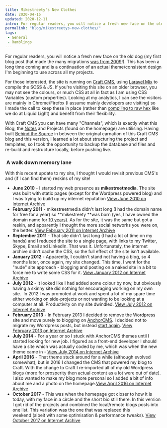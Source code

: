 ```yaml
---
title: Mikestreety's New Clothes
date: 2020-04-15
updated: 2020-12-11
intro: For regular readers, you will notice a fresh new face on the old dog (my first blog post that made the many migrations was from 2009!).
permalink: "blog/mikestreetys-new-clothes/"
tags:
 - General
 - Ramblings
---
```


For regular readers, you will notice a fresh new face on the old dog (my first blog post that made the many migrations [was from 2009](/blog/css-the-basics/)!). This has been a long time coming and is a continuation of an actual theme/consistent design I'm beginning to use across all my projects.

For those interested, the site is running on [Craft CMS](https://craftcms.com/), using [Laravel Mix](https://laravel-mix.com/) to compile the SCSS & JS. If you're visiting this site on an older browser, you may not see the colours, or much CSS at all in fact as I am using CSS Variables (custom properties). Looking at my analytics, I can see the visitors are mainly in Chrome/Firefox (I assume mainly developers are visiting) so I made the call to keep these in place (rather than [compiling to raw hex](/blog/css-custom-properties-everyday-applications/) like we do at Liquid Light) and benefit from their flexibility.

With Craft CMS you can have many "Channels", which is exactly what this Blog, the [Notes](/category/notes/) and Projects (found on the homepage) are utilising. Having built [Behind the Source](https://www.behindthesource.co.uk/) in between the original carnation of this Craft CMS blog and this version, I learned a lot about structuring the project and templates, so I took the opportunity to backup the database and files and re-build and restructure locally, before pushing live.

###  A walk down memory lane

With this recent update to my site, I thought I would revisit previous CMS's and (if I can find them) reskins of my site!

 - **June 2010** - I started my web presence as **mikestreetmedia**. The site was built with static pages (except for the Wordpress powered blog) and I was trying to build up my internet reputation [View June 2010 on Internet Archive](https://web.archive.org/web/20100613231449/http://www.mikestreetmedia.com/)
 - **February 2011** - mikestreetmedia didn't last long (I had the domain name for free for a year) so **mikestreety **was born (yes, I have owned the domain name for [10 years](https://who.is/whois/mikestreety.co.uk)). As for the site, it was the same but got a reskin, and apparently I thought the more social networks you were on, the better. [View February 2011 on Internet Archive](https://web.archive.org/web/20110210184427/http://www.mikestreety.co.uk/)
 - **September 2011** - That site didn't last long (I had a lot of time on my hands) and I reduced the site to a single page, with links to my Twitter, Skype, Email and LinkedIn. That was it. Unfortunately, the internet archive didn't cache the CSS, so the full effect of the site isn't available.
 - **January 2012** - Apparently, I couldn't stand not having a blog, so 4 months later, once again, my site changed. This time, I went for the "nude" site approach - blogging and posting on a naked site in a bit to force me to write some CSS for it. [View January 2012 on Internet Archive](https://web.archive.org/web/20120128142942/http://www.mikestreety.co.uk/2012/01/whats-up-blog/)
 - **July 2012** - It looked like I had added some colour by now, but obviously having a skinny site did nothing for encouraging working on my own site.  In 2012 I was promoted at work and spent a lot of my spare time either working on side-projects or not wanting to be looking at a computer at all. Productivity on my site dwindled. [View July 2012 on Internet Archive](https://web.archive.org/web/20120701214058/http://www.mikestreety.co.uk/)
 - **February 2013** - In February 2013 I decided to remove the Wordpress site and move purely to blogging on [AnchorCMS](https://anchorcms.com/). I decided not to migrate my Wordpress posts, but instead [start again](/blog/starting-afresh-starting-anew/). [View February 2013 on Internet Archive](https://web.archive.org/web/20130520231347/http://mikestreety.co.uk/)
 - **July 2014** - For a year or so I stuck with AnchorCMS themes until I started looking for new job. I figured as a front-end developer I should have a site which was actually coded by me, which was when the new theme came in - [View July 2014 on Internet Archive](https://web.archive.org/web/20140730224035/http://www.mikestreety.co.uk/)
 - **April 2016** - That theme stuck around for a while (although evolved somewhat), but in 2016 I changed the CMS that powered my blog to Craft. With the change to Craft I re-imported all of my old Wordpress blogs (more for prosperity then actual content as a lot were out of date). I also wanted to make my blog more personal so I added a bit of info about me and a photo on the homepage.[View April 2016 on Internet Archive](https://web.archive.org/web/20161221073903/https://www.mikestreety.co.uk/)
 - **October 2017** - This was when the homepage got closer to how it is today, with my face in a circle and the short bio still there. In this version I got rid of the projects and combined the local/remote blogs posts into one list. This variation was the one that was replaced this weekend (albeit with some optimisation & performance tweaks). [View October 2017 on Internet Archive](https://web.archive.org/web/20171022190215/https://www.mikestreety.co.uk/)
